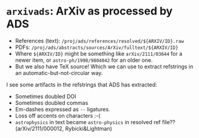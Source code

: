 # `arxivads`: ArXiv as processed by ADS

- References (text): `/proj/ads/references/resolved/${ARXIV/ID}.raw`
- PDFs: `/proj/ads/abstracts/sources/ArXiv/fulltext/${ARXIV/ID}`
- Where `${ARXIV/ID}` might be something like `arXiv/2111/03644` for a newer
  item, or `astro-ph/1998/9804042` for an older one.
- But we also have TeX source! Which we can use to extract refstrings in an
  automatic-but-not-circular way.

I see some artifacts in the refstrings that ADS has extracted:

- Sometimes doubled DOI
- Sometimes doubled commas
- Em-dashes expressed as `--` ligatures.
- Loss off accents on characters :-(
- `astrophysics` in text became `astro-physics` in resolved ref file?? (arXiv/2111/000012, Rybicki&Lightman)

